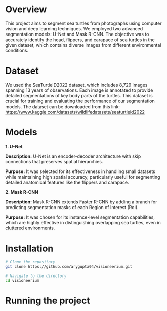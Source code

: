# Overview

This project aims to segment sea turtles from photographs using computer vision and deep learning techniques. We employed two advanced segmentation models: U-Net and Mask R-CNN. The objective was to accurately identify the head, flippers, and carapace of sea turtles in the given dataset, which contains diverse images from different environmental conditions.

# Dataset

We used the SeaTurtleID2022 dataset, which includes 8,729 images spanning 13 years of observations. Each image is annotated to provide detailed segmentations of key body parts of the turtles. This dataset is crucial for training and evaluating the performance of our segmentation models.
The dataset can be downloaded from this link: https://www.kaggle.com/datasets/wildlifedatasets/seaturtleid2022

# Models

**1. U-Net**

**Description:** U-Net is an encoder-decoder architecture with skip connections that preserves spatial hierarchies.

**Purpose:** It was selected for its effectiveness in handling small datasets while maintaining high spatial accuracy, particularly useful for segmenting detailed anatomical features like the flippers and carapace.

**2. Mask R-CNN**

**Description:** Mask R-CNN extends Faster R-CNN by adding a branch for predicting segmentation masks of each Region of Interest (RoI).

**Purpose:** It was chosen for its instance-level segmentation capabilities, which are highly effective in distinguishing overlapping sea turtles, even in cluttered environments.

# Installation

```bash
# Clone the repository
git clone https://github.com/arygupta04/visioneerium.git

# Navigate to the directory
cd visioneerium
```

# Running the project

